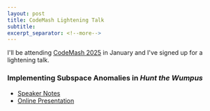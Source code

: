 ```yaml
---
layout: post
title: CodeMash Lightening Talk
subtitle: 
excerpt_separator: <!--more-->
---
```

I'll be attending [CodeMash 2025](https://codemash.org) in January and I've signed up for a lightening talk.

### Implementing Subspace Anomalies in *Hunt the Wumpus*

- [Speaker Notes](/assets/subspace-wumpus/Subspace%20Wumpus.pdf)
- [Online Presentation](https://docs.google.com/presentation/d/1SHpu7tBY9JghVpwegTbGz2SBJGlLCqqfW0hqsn2NsMQ/edit?usp=sharing)

<!--more-->

